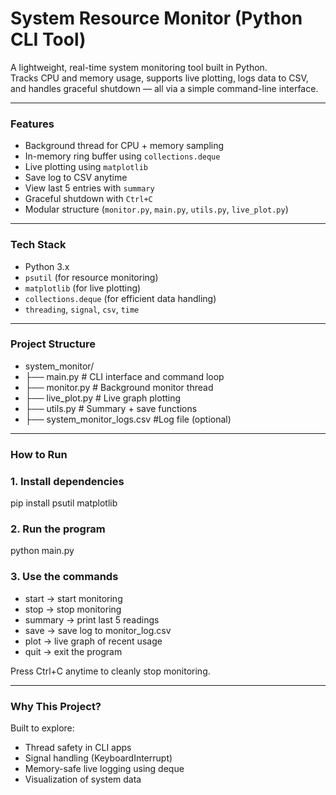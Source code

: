# System Resource Monitor (Python CLI Tool)

A lightweight, real-time system monitoring tool built in Python.  
Tracks CPU and memory usage, supports live plotting, logs data to CSV, and handles graceful shutdown — all via a simple command-line interface.

---

### Features

- Background thread for CPU + memory sampling
- In-memory ring buffer using `collections.deque`
- Live plotting using `matplotlib`
- Save log to CSV anytime
- View last 5 entries with `summary`
- Graceful shutdown with `Ctrl+C`
- Modular structure (`monitor.py`, `main.py`, `utils.py`, `live_plot.py`)

---

### Tech Stack

- Python 3.x
- `psutil` (for resource monitoring)
- `matplotlib` (for live plotting)
- `collections.deque` (for efficient data handling)
- `threading`, `signal`, `csv`, `time`

---

### Project Structure

- system_monitor/
- ├── main.py # CLI interface and command loop
- ├── monitor.py # Background monitor thread
- ├── live_plot.py # Live graph plotting
- ├── utils.py # Summary + save functions
- ├── system_monitor_logs.csv #Log file (optional)

---

### How to Run

### 1. Install dependencies

pip install psutil matplotlib

### 2. Run the program

python main.py

### 3. Use the commands

- start     → start monitoring
- stop      → stop monitoring
- summary   → print last 5 readings
- save      → save log to monitor_log.csv
- plot      → live graph of recent usage
- quit      → exit the program

Press Ctrl+C anytime to cleanly stop monitoring.

---

### Why This Project?

Built to explore:

- Thread safety in CLI apps
- Signal handling (KeyboardInterrupt)
- Memory-safe live logging using deque
- Visualization of system data


